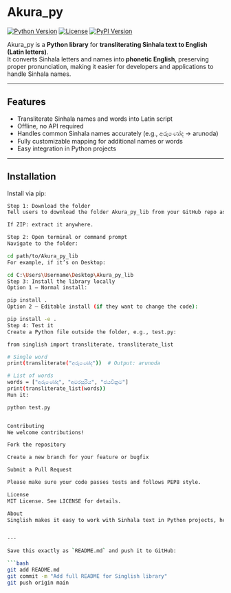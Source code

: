 # Akura_py

[![Python Version](https://img.shields.io/badge/python-3.11+-blue.svg)](https://www.python.org/)
[![License](https://img.shields.io/badge/license-MIT-green.svg)](LICENSE)
[![PyPI Version](https://img.shields.io/pypi/v/singlish.svg)](https://pypi.org/project/singlish/)

Akura_py is a **Python library** for **transliterating Sinhala text to English (Latin letters)**.  
It converts Sinhala letters and names into **phonetic English**, preserving proper pronunciation, making it easier for developers and applications to handle Sinhala names.

---

## Features

- Transliterate Sinhala names and words into Latin script  
- Offline, no API required  
- Handles common Sinhala names accurately (e.g., අරුණෝද → arunoda)  
- Fully customizable mapping for additional names or words  
- Easy integration in Python projects  

---

## Installation

Install via pip:

```bash
Step 1: Download the folder
Tell users to download the folder Akura_py_lib from your GitHub repo as a ZIP or clone the repo.

If ZIP: extract it anywhere.

Step 2: Open terminal or command prompt
Navigate to the folder:

cd path/to/Akura_py_lib
For example, if it’s on Desktop:

cd C:\Users\Username\Desktop\Akura_py_lib
Step 3: Install the library locally
Option 1 – Normal install:

pip install .
Option 2 – Editable install (if they want to change the code):

pip install -e .
Step 4: Test it
Create a Python file outside the folder, e.g., test.py:

from singlish import transliterate, transliterate_list

# Single word
print(transliterate("අරුණෝද"))  # Output: arunoda

# List of words
words = ["අරුණෝද", "අමරසූරිය", "ජයවික්‍රම"]
print(transliterate_list(words))
Run it:

python test.py


Contributing
We welcome contributions!

Fork the repository

Create a new branch for your feature or bugfix

Submit a Pull Request

Please make sure your code passes tests and follows PEP8 style.

License
MIT License. See LICENSE for details.

About
Singlish makes it easy to work with Sinhala text in Python projects, helping developers transliterate names, addresses, and other text accurately into English phonetics.


---

Save this exactly as `README.md` and push it to GitHub:

```bash
git add README.md
git commit -m "Add full README for Singlish library"
git push origin main
